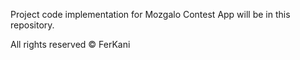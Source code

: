 Project code implementation for Mozgalo Contest App will be in this repository.


All rights reserved © FerKani


